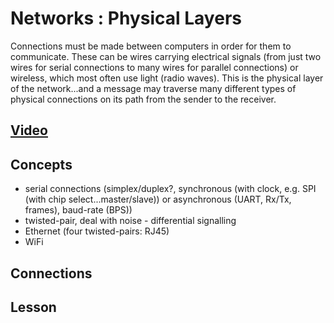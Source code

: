 # Networks : Physical Layers
Connections must be made between computers in order for them to communicate. These can be wires carrying electrical signals (from just two wires for serial connections to many wires for parallel connections) or wireless, which most often use light (radio waves). This is the physical layer of the network...and a message may traverse many different types of physical connections on its path from the sender to the receiver.

## [Video]()

## Concepts
 - serial connections (simplex/duplex?, synchronous (with clock, e.g. SPI (with chip select...master/slave)) or asynchronous (UART, Rx/Tx, frames), baud-rate (BPS))
 - twisted-pair, deal with noise - differential signalling
 - Ethernet (four twisted-pairs: RJ45)
 - WiFi

## Connections

## Lesson
